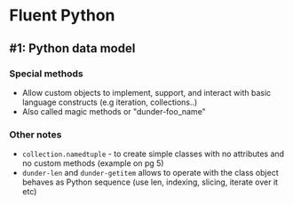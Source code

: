 # Fluent Python

## \#1: Python data model

### Special methods

* Allow custom objects to implement, support, and interact with basic language constructs \(e.g iteration, collections..\) 
* Also called magic methods or "dunder-foo\_name"



### Other notes

*  `collection.namedtuple`  - to create simple classes with no attributes and no custom methods \(example on pg 5\)
* `dunder-len` and `dunder-getitem` allows to operate with the class object behaves as Python sequence \(use len, indexing, slicing,  iterate over it etc\)

